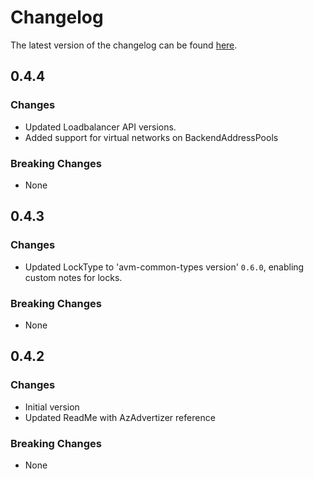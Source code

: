# Changelog

The latest version of the changelog can be found [here](https://github.com/Azure/bicep-registry-modules/blob/main/avm/res/network/load-balancer/CHANGELOG.md).

## 0.4.4

### Changes

- Updated Loadbalancer API versions.
- Added support for virtual networks on BackendAddressPools

### Breaking Changes

- None

## 0.4.3

### Changes

- Updated LockType to 'avm-common-types version' `0.6.0`, enabling custom notes for locks.

### Breaking Changes

- None

## 0.4.2

### Changes

- Initial version
- Updated ReadMe with AzAdvertizer reference

### Breaking Changes

- None
